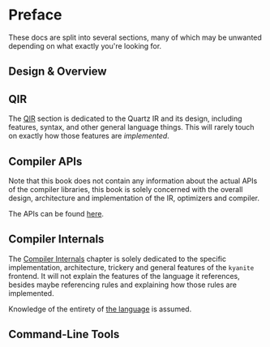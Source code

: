 # Preface

These docs are split into several sections, many of which may be unwanted depending on what exactly you're looking for.

## Design & Overview



## QIR

The [QIR](./ir/index.md) section is dedicated to the Quartz IR and its design, including features, syntax, and other
general language things. This will rarely touch on exactly how those features are *implemented*. 

## Compiler APIs

Note that this book does not contain any information about the actual APIs of the compiler libraries, this book
is solely concerned with the overall design, architecture and implementation of the IR, optimizers and compiler.

The APIs can be found [here](https://pages.evanacox.io/quartz/api/quartz/).

## Compiler Internals

The [Compiler Internals](./compiler/index.md) chapter is solely dedicated to the specific implementation, architecture,
trickery and general features of the `kyanite` frontend. It will not explain the features of the language it references,
besides maybe referencing rules and explaining how those rules are implemented.

Knowledge of the entirety of [the language](./language/index.md) is assumed.

## Command-Line Tools

